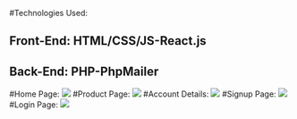 #Technologies Used:

<h2>Front-End: HTML/CSS/JS-React.js</h2>
<h2>Back-End: PHP-PhpMailer</h2>

#Home Page:
<img src="https://i.imgur.com/RmeowM3.png">
#Product Page:
<img src="https://i.imgur.com/PqguZki.png">
#Account Details:
<img src="https://i.imgur.com/e5xemxR.png">
#Signup Page:
<img src="https://i.imgur.com/crM90GU.png">
#Login Page:
<img src="https://i.imgur.com/xqSb2bC.png">
